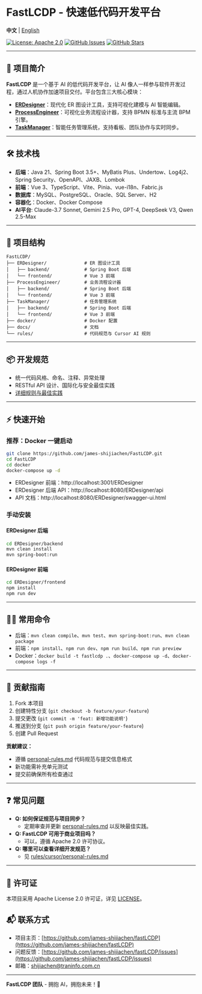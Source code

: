 # FastLCDP - 快速低代码开发平台

**中文** | [English](README.md)

[![License: Apache 2.0](https://img.shields.io/badge/License-Apache%202.0-blue.svg)](https://github.com/james-shijiachen/fastLCDP/blob/main/LICENSE)
[![GitHub Issues](https://img.shields.io/github/issues/james-shijiachen/fastLCDP)](https://github.com/james-shijiachen/fastLCDP/issues)
[![GitHub Stars](https://img.shields.io/github/stars/james-shijiachen/fastLCDP)](https://github.com/james-shijiachen/fastLCDP/stargazers)

---

## 🚀 项目简介

**FastLCDP** 是一个基于 AI 的低代码开发平台，让 AI 像人一样参与软件开发过程，通过人机协作加速项目交付。平台包含三大核心模块：

- [**ERDesigner**](./ERDesigner/README.zh.md)：现代化 ER 图设计工具，支持可视化建模与 AI 智能编辑。
- [**ProcessEngineer**](./ProcessEngineer/README.zh.md)：可视化业务流程设计器，支持 BPMN 标准与主流 BPM 引擎。
- [**TaskManager**](./TaskManager/README.zh.md)：智能任务管理系统，支持看板、团队协作与实时同步。

---

## 🛠️ 技术栈
- **后端**：Java 21、Spring Boot 3.5+、MyBatis Plus、Undertow、Log4j2、Spring Security、OpenAPI、JAXB、Lombok
- **前端**：Vue 3、TypeScript、Vite、Pinia、vue-i18n、Fabric.js
- **数据库**：MySQL、PostgreSQL、Oracle、SQL Server、H2
- **容器化**：Docker、Docker Compose
- **AI平台**: Claude-3.7 Sonnet, Gemini 2.5 Pro, GPT-4, DeepSeek V3, Qwen 2.5-Max

---

## 📁 项目结构
```
FastLCDP/
├── ERDesigner/              # ER 图设计工具
│   ├── backend/             # Spring Boot 后端
│   └── frontend/            # Vue 3 前端
├── ProcessEngineer/         # 业务流程设计器
│   ├── backend/             # Spring Boot 后端
│   └── frontend/            # Vue 3 前端
├── TaskManager/             # 任务管理系统
│   ├── backend/             # Spring Boot 后端
│   └── frontend/            # Vue 3 前端
├── docker/                  # Docker 配置
├── docs/                    # 文档
└── rules/                   # 代码规范与 Cursor AI 规则
```

---

## 📦 开发规范
- 统一代码风格、命名、注释、异常处理
- RESTful API 设计、国际化与安全最佳实践
- [详细规则与最佳实践](rules/cursor/personal-rules.md)

---

## ⚡ 快速开始

### 推荐：Docker 一键启动
```bash
git clone https://github.com/james-shijiachen/FastLCDP.git
cd FastLCDP
cd docker
docker-compose up -d
```
- ERDesigner 前端：http://localhost:3001/ERDesigner
- ERDesigner 后端 API：http://localhost:8080/ERDesigner/api
- API 文档：http://localhost:8080/ERDesigner/swagger-ui.html

### 手动安装
#### ERDesigner 后端
```bash
cd ERDesigner/backend
mvn clean install
mvn spring-boot:run
```
#### ERDesigner 前端
```bash
cd ERDesigner/frontend
npm install
npm run dev
```

---

## 🧑‍💻 常用命令
- 后端：`mvn clean compile`、`mvn test`、`mvn spring-boot:run`、`mvn clean package`
- 前端：`npm install`、`npm run dev`、`npm run build`、`npm run preview`
- Docker：`docker build -t fastlcdp .`、`docker-compose up -d`、`docker-compose logs -f`

---

## 🤝 贡献指南
1. Fork 本项目
2. 创建特性分支 (`git checkout -b feature/your-feature`)
3. 提交更改 (`git commit -m 'feat: 新增功能说明'`)
4. 推送到分支 (`git push origin feature/your-feature`)
5. 创建 Pull Request

**贡献建议：**
- 遵循 [personal-rules.md](rules/cursor/personal-rules.md) 代码规范与提交信息格式
- 新功能需补充单元测试
- 提交前确保所有检查通过

---

## ❓ 常见问题
- **Q: 如何保证规范与项目同步？**
  - 定期审查并更新 [personal-rules.md](rules/cursor/personal-rules.md) 以反映最佳实践。
- **Q: FastLCDP 可用于商业项目吗？**
  - 可以，遵循 Apache 2.0 许可协议。
- **Q: 哪里可以查看详细开发规范？**
  - 见 [rules/cursor/personal-rules.md](rules/cursor/personal-rules.md)

---

## 📄 许可证
本项目采用 Apache License 2.0 许可证，详见 [LICENSE](https://github.com/james-shijiachen/fastLCDP/blob/main/LICENSE)。

## 📬 联系方式
- 项目主页：[https://github.com/james-shijiachen/fastLCDP](https://github.com/james-shijiachen/fastLCDP)
- 问题反馈：[https://github.com/james-shijiachen/fastLCDP/issues](https://github.com/james-shijiachen/fastLCDP/issues)
- 邮箱：[shijiachen@traninfo.com.cn](mailto:shijiachen@traninfo.com.cn)

---

**FastLCDP 团队** - 拥抱 AI，拥抱未来！🚀